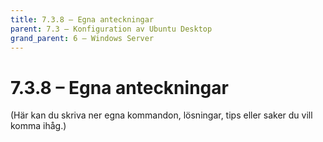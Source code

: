 ```yaml
---
title: 7.3.8 – Egna anteckningar
parent: 7.3 – Konfiguration av Ubuntu Desktop
grand_parent: 6 – Windows Server
---
```

# 7.3.8 – Egna anteckningar

(Här kan du skriva ner egna kommandon, lösningar, tips eller saker du vill komma ihåg.)

